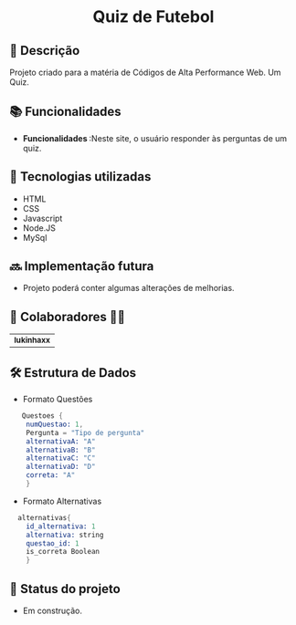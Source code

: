<h1 align="center">Quiz de Futebol</h1>

## :memo: Descrição
Projeto criado para a matéria de Códigos de Alta Performance Web. Um Quiz.

## :books: Funcionalidades
* <b>Funcionalidades </b>:Neste site, o usuário responder às perguntas de um quiz.
## :wrench: Tecnologias utilizadas
* HTML
* CSS
* Javascript
* Node.JS
* MySql

## :soon: Implementação futura
* Projeto poderá conter algumas alterações de melhorias.

## :handshake: Colaboradores :man_technologist:
<table>
  <tr>
    <td align="center">
      <a href="https://github.com/lukinhaxx">
        <sub>
          <b>lukinhaxx</b>
        </sub>
      </a>
    </td>
  </tr>
</table>

## :hammer_and_wrench: Estrutura de Dados
- Formato Questôes

```s
   Questoes {
    numQuestao: 1,
    Pergunta = "Tipo de pergunta"
    alternativaA: "A"
    alternativaB: "B"
    alternativaC: "C"
    alternativaD: "D"
    correta: "A"
    }
```

- Formato Alternativas
```s
  alternativas{
    id_alternativa: 1
    alternativa: string
    questao_id: 1
    is_correta Boolean
    }
```

## :dart: Status do projeto
* Em construção.
